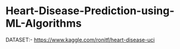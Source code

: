 # Heart-Disease-Prediction-using-ML-Algorithms

DATASET:- https://www.kaggle.com/ronitf/heart-disease-uci

